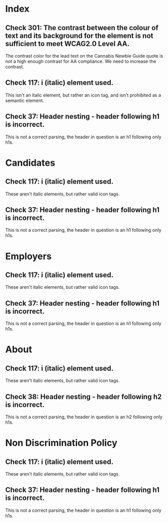 # Index

## Check 301: The contrast between the colour of text and its background for the element is not sufficient to meet WCAG2.0 Level AA.

The contrast color for the lead text on the Cannabis Newbie Guide quote is not
a high enough contrast for AA compliance. We need to increase the contrast.

## Check 117: i (italic) element used.

This isn't an italic element, but rather an icon tag, and isn't prohibited as
a semantic element.

## Check 37: Header nesting - header following h1 is incorrect.

This is not a correct parsing, the header in question is an h1 following only h1s.

# Candidates

## Check 117: i (italic) element used.

These aren't italic elements, but rather valid icon tags.

## Check 37: Header nesting - header following h1 is incorrect.

This is not a correct parsing, the header in question is an h1 following only h1s.

# Employers

## Check 117: i (italic) element used.

These aren't italic elements, but rather valid icon tags.

## Check 37: Header nesting - header following h1 is incorrect.

This is not a correct parsing, the header in question is an h1 following only h1s.

# About

## Check 117: i (italic) element used.

These aren't italic elements, but rather valid icon tags.

## Check 38: Header nesting - header following h2 is incorrect.

This is not a correct parsing, the header in question is an h2 following only h1s.

# Non Discrimination Policy

## Check 117: i (italic) element used.

These aren't italic elements, but rather valid icon tags.

## Check 37: Header nesting - header following h1 is incorrect.

This is not a correct parsing, the header in question is an h1 following only h1s.

